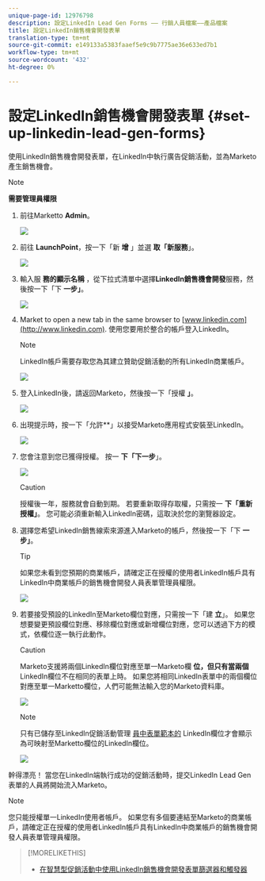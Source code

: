 ```yaml
---
unique-page-id: 12976798
description: 設定LinkedIn Lead Gen Forms —— 行銷人員檔案——產品檔案
title: 設定LinkedIn銷售機會開發表單
translation-type: tm+mt
source-git-commit: e149133a5383faaef5e9c9b7775ae36e633ed7b1
workflow-type: tm+mt
source-wordcount: '432'
ht-degree: 0%

---
```



# 設定LinkedIn銷售機會開發表單 {#set-up-linkedin-lead-gen-forms}

使用LinkedIn銷售機會開發表單，在LinkedIn中執行廣告促銷活動，並為Marketo產生銷售機會。

>[!NOTE]
>
>**需要管理員權限**

1. 前往Marketto **Admin**。

   ![](assets/image2016-11-29-10-3a50-3a29.png)

1. 前往 **LaunchPoint**，按一下「新 **增** 」並選 **取「新服務**」。

   ![](assets/image2016-11-29-10-3a51-3a11.png)

1. 輸入服 **務的顯示名稱** ，從下拉式清單中選擇**LinkedIn銷售機會開發**服務，然後按一下「下 **一步」**。

   ![](assets/linkedin-lead-gen.png)

1. Market to open a new tab in the same browser to [www.linkedin.com](http://www.linkedin.com). 使用您要用於整合的帳戶登入LinkedIn。

   >[!NOTE]
   >
   >LinkedIn帳戶需要存取您為其建立贊助促銷活動的所有LinkedIn商業帳戶。

   ![](assets/linkedin-login.png)

1. 登入LinkedIn後，請返回Marketo，然後按一下「授權 **」**。

   ![](assets/linkedin-lead-gen-authorize.png)

1. 出現提示時，按一下「允許**」以接受Marketo應用程式安裝至LinkedIn。

   ![](assets/linkedin-marketo-allow.png)

1. 您會注意到您已獲得授權。 按一 **下「下一步**」。

   ![](assets/image2017-9-28-7-3a55-3a14.png)

   >[!CAUTION]
   >
   >授權後一年，服務就會自動到期。 若要重新取得存取權，只需按一 **下「重新授權」**。 您可能必須重新輸入LinkedIn密碼，這取決於您的瀏覽器設定。

1. 選擇您希望LinkedIn銷售線索來源進入Marketo的帳戶，然後按一下「下 **一步」**。

   >[!TIP]
   >
   >如果您未看到您預期的商業帳戶，請確定正在授權的使用者LinkedIn帳戶具有LinkedIn中商業帳戶的銷售機會開發人員表單管理員權限。

   ![](assets/linkedin-pages-to-capture.png)

1. 若要接受預設的LinkedIn至Marketo欄位對應，只需按一下「建 **立**」。 如果您想要變更預設欄位對應、移除欄位對應或新增欄位對應，您可以透過下方的模式，依欄位逐一執行此動作。

   >[!CAUTION]
   >
   >Marketo支援將兩個LinkedIn欄位對應至單一Marketo欄 **位，但只有當兩個** LinkedIn欄位不在相同的表單上時。 如果您將相同LinkedIn表單中的兩個欄位對應至單一Marketto欄位，人們可能無法輸入您的Marketo資料庫。

   ![](assets/linkedin-lead-gen-mapping.png)

   >[!NOTE]
   >
   >只有已儲存至LinkedIn促銷活動管理 [員中表單範本的](https://www.linkedin.com/help/lms/answer/79634) LinkedIn欄位才會顯示為可映射至Marketto欄位的LinkedIn欄位。

   ![](assets/linkedin-installed-services.png)

幹得漂亮！ 當您在LinkedIn端執行成功的促銷活動時，提交LinkedIn Lead Gen表單的人員將開始流入Marketo。

>[!NOTE]
>
>您只能授權單一LinkedIn使用者帳戶。 如果您有多個要連結至Marketo的商業帳戶，請確定正在授權的使用者LinkedIn帳戶具有LinkedIn中商業帳戶的銷售機會開發人員表單管理員權限。

>[!MORELIKETHIS]
>
>* [在智慧型促銷活動中使用LinkedIn銷售機會開發表單篩選器和觸發器](use-linkedin-lead-gen-form-filters-and-triggers-in-a-smart-campaign.md)

>



